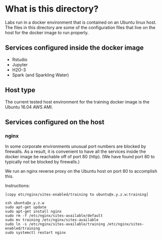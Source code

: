 
# What is this directory?

Labs run in a docker environment that is contained on an Ubuntu linux host.
The files in this directory are some of the configuration files that live on the host for the docker image to run properly.


## Services configured inside the docker image

* Rstudio
* Jupyter
* H2O-3
* Spark (and Sparkling Water)


## Host type

The current tested host environment for the training docker image is the Ubuntu 16.04 AWS AMI.


## Services configured on the host

### nginx

In some corporate environments unusual port numbers are blocked by firewalls.
As a result, it is convenient to have all the services inside the docker image be reachable off of port 80 (http).
(We have found port 80 to typically not be blocked by firewalls.)

We run an nginx reverse proxy on the Ubuntu host on port 80 to accomplish this.

Instructions:

```
[copy etc/nginx/sites-enabled/training to ubuntu@x.y.z.w:training]

ssh ubuntu@x.y.z.w
sudo apt-get update
sudo apt-get install nginx
sudo rm -f /etc/nginx/sites-available/default
sudo mv training /etc/nginx/sites-available
sudo ln -s /etc/nginx/sites-available/training /etc/nginx/sites-enabled/training
sudo systemctl restart nginx
```

